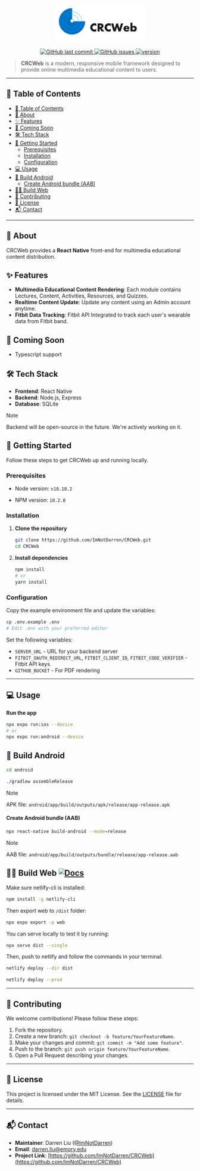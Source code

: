 <div align="center">
  <img src="./docs/icon-black.png" style="height: 100px" />
</div>

<p align="center">
    <a href="LICENSE">
    <img src="https://img.shields.io/badge/License-MIT-yellow.svg"
         alt="GitHub last commit" />
    </a>
    <a href="https://github.com/ImNotDarren/CRCWeb/graphs/contributors">
    <img src="https://img.shields.io/github/contributors/ImNotDarren/CRCWeb"
         alt="GitHub issues" />
    </a>
    <a href="#-coming-soon">
      <img src="https://img.shields.io/static/v1?label=version&message=beta%200.0.1&color=blue" alt="version">
    </a>
</p>

> **CRCWeb** is a modern, responsive mobile framework designed to provide online multimedia educational content to users.

---

## 🚀 Table of Contents

- [🚀 Table of Contents](#-table-of-contents)
- [📖 About](#-about)
- [✨ Features](#-features)
- [🚅 Coming Soon](#-coming-soon)
- [🛠 Tech Stack](#-tech-stack)
- [🚀 Getting Started](#-getting-started)
  - [Prerequisites](#prerequisites)
  - [Installation](#installation)
  - [Configuration](#configuration)
- [💻 Usage](#-usage)
- [🤖 Build Android](#-build-android)
    - [Create Android bundle (AAB)](#create-android-bundle-aab)
- [🧑‍💻 Build Web ](#-build-web-)
- [🤝 Contributing](#-contributing)
- [📄 License](#-license)
- [📬 Contact](#-contact)

---

## 📖 About

CRCWeb provides a **React Native** front-end for multimedia educational content distribution.

## ✨ Features

- **Multimedia Educational Content Rendering**: Each module contains Lectures, Content, Activities, Resources, and Quizzes.
- **Realtime Content Update**: Update any content using an Admin account anytime.
- **Fitbit Data Tracking**: Fitbit API Integrated to track each user's wearable data from Fitbit band.

## 🚅 Coming Soon

- Typescript support

## 🛠 Tech Stack

- **Frontend**: React Native
- **Backend**: Node.js, Express
- **Database**: SQLite

> [!NOTE]
> Backend will be open-source in the future. We're actively working on it.

## 🚀 Getting Started

Follow these steps to get CRCWeb up and running locally.

### Prerequisites

- Node version: `v18.18.2`

- NPM version: `10.2.0`

### Installation

1. **Clone the repository**

   ```bash
   git clone https://github.com/ImNotDarren/CRCWeb.git
   cd CRCWeb
   ```

2. **Install dependencies**

   ```bash
   npm install
   # or
   yarn install
   ```

### Configuration

Copy the example environment file and update the variables:

```bash
cp .env.example .env
# Edit .env with your preferred editor
```

Set the following variables:

- `SERVER_URL` - URL for your backend server
- `FITBIT_OAUTH_REDIRECT_URL`, `FITBIT_CLIENT_ID`, `FITBIT_CODE_VERIFIER` - Fitbit API keys
- `GITHUB_BUCKET` - For PDF rendering

---

## 💻 Usage

**Run the app**

```bash
npx expo run:ios --device
# or
npx expo run:android --device
```

## 🤖 Build Android

```bash
cd android
```

```bash
./gradlew assembleRelease
```

> [!NOTE]
> APK file: `android/app/build/outputs/apk/release/app-release.apk`

#### Create Android bundle (AAB)

```bash
npx react-native build-android --mode=release
```

> [!NOTE]
> AAB file: `android/app/build/outputs/bundle/release/app-release.aab`

## 🧑‍💻 Build Web [![Docs](https://img.shields.io/static/v1?label=Web&message=Expo%20Docs&color=blue&style=flat-square)](https://docs.expo.dev/distribution/publishing-websites/#creating-a-build)


Make sure netlify-cli is installed:

```bash
npm install -g netlify-cli
```

Then export web to `/dist` folder:

```bash
npx expo export -p web
```

You can serve locally to test it by running:

```bash
npx serve dist --single
```

Then, push to netlify and follow the commands in your terminal:

```bash
netlify deploy --dir dist
```

```bash
netlify deploy --prod
```

---

## 🤝 Contributing

We welcome contributions! Please follow these steps:

1. Fork the repository.
2. Create a new branch: `git checkout -b feature/YourFeatureName`.
3. Make your changes and commit: `git commit -m "Add some feature"`.
4. Push to the branch: `git push origin feature/YourFeatureName`.
5. Open a Pull Request describing your changes.

<!-- Please read our [CONTRIBUTING.md](CONTRIBUTING.md) for detailed guidelines. -->

---

## 📄 License

This project is licensed under the MIT License. See the [LICENSE](LICENSE) file for details.

---

## 📬 Contact

- **Maintainer**: Darren Liu ([@ImNotDarren](https://github.com/ImNotDarren))
- **Email**: darren.liu@emory.edu
- **Project Link**: [https://github.com/ImNotDarren/CRCWeb](https://github.com/ImNotDarren/CRCWeb)